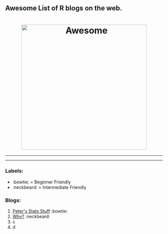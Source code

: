 ## Awesome List of R blogs on the web. 

<h1 align="center">
	<img width="400" src="https://howtolearn.me/wp-content/uploads/2014/08/r-programming-logo.png" alt="Awesome">
</h1>


----------


----------


### Labels:
-  :bowtie: = Beginner Friendly
-  :neckbeard: = Intermediate Friendly

### Blogs:

 1. [Peter's Stats Stuff](http://ellisp.github.io/blog/) :bowtie: 
 2. [Why?](https://csgillespie.wordpress.com/) :neckbeard:
 3. c
 4. d


